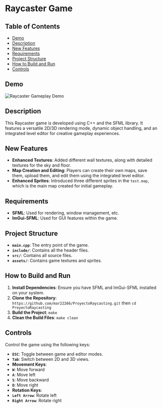 # Raycaster Game

## Table of Contents
- [Demo](#demo)
- [Description](#description)
- [New Features](#new-features)
- [Requirements](#requirements)
- [Project Structure](#project-structure)
- [How to Build and Run](#how-to-build-and-run)
- [Controls](#controls)

## Demo
![Raycaster Gameplay Demo](VideoDemo/Raycasting.gif)

## Description
This Raycaster game is developed using C++ and the SFML library. It features a versatile 2D/3D rendering mode, dynamic object handling, and an integrated level editor for creative gameplay experiences.

## New Features
- **Enhanced Textures**: Added different wall textures, along with detailed textures for the sky and floor.
- **Map Creation and Editing**: Players can create their own maps, save them, upload them, and edit them using the integrated level editor.
- **Enhanced Sprites**: Introduced three different sprites in the `test.map`, which is the main map created for initial gameplay.

## Requirements
- **SFML**: Used for rendering, window management, etc.
- **ImGui-SFML**: Used for GUI features within the game.

## Project Structure
- **`main.cpp`**: The entry point of the game.
- **`include/`**: Contains all the header files.
- **`src/`**: Contains all source files.
- **`assets/`**: Contains game textures and sprites.

## How to Build and Run
1. **Install Dependencies**: Ensure you have SFML and ImGui-SFML installed on your system.
2. **Clone the Repository**: `https://github.com/mar22266/ProyectoRaycasting.git` then `cd ProyectoRaycasting`
3. **Build the Project**: `make`
4. **Clean the Build Files**: `make clean`


## Controls
Control the game using the following keys:
- **`ESC`**: Toggle between game and editor modes.
- **`Tab`**: Switch between 2D and 3D views.
- **Movement Keys**:
- **`W`**: Move forward
- **`A`**: Move left
- **`S`**: Move backward
- **`D`**: Move right
- **Rotation Keys**:
- **`Left Arrow`**: Rotate left
- **`Right Arrow`**: Rotate right



